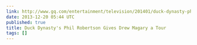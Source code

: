 ```yaml
---
link: http://www.gq.com/entertainment/television/201401/duck-dynasty-phil-robertson
date: 2013-12-20 05:44 UTC
published: true
title: Duck Dynasty's Phil Robertson Gives Drew Magary a Tour
tags: []
---
```



